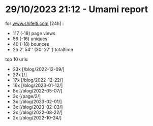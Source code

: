 # 29/10/2023 21:12 - Umami report
for www.shifeiti.com [24h] :

 - 117 (-18) page views
 - 56 (-16) uniques
 - 40 (-18) bounces
 - 2h 2' 54'' (30' 27'') totaltime


top 10 urls:
 - 23x [/blog/2022-12-09/]
 - 22x [/]
 - 17x [/blog/2022-12-22/]
 - 16x [/blog/2023-01-12/]
 - 8x [/blog/2022-05-07/]
 - 3x [/page/2/]
 - 3x [/blog/2023-02-01/]
 - 3x [/blog/2023-02-03/]
 - 3x [/blog/2022-08-22/]
 - 2x [/blog/2022-10-24/]


